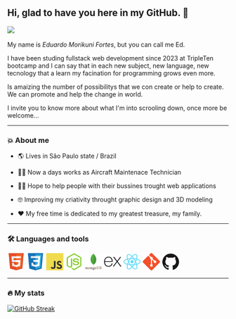 ## Hi, glad to have you here in my GitHub. 👋

![](https://komarev.com/ghpvc/?username=Edu-Fortes&color=blue)

My name is _Eduardo Morikuni Fortes_, but you can call me Ed.

I have been studing fullstack web development since 2023 at TripleTen bootcamp and I can say that in each new subject, new language, new tecnology that a learn my facination for programming grows even more.

Is amaizing the number of possibilitys that we con create or help to create. We can promote and help the change in world.

I invite you to know more about what I'm into scrooling down, once more be welcome...

---

### :boom: About me

- :earth_americas: Lives in São Paulo state / Brazil

- :man_mechanic: Now a days works as Aircraft Maintenace Technician

- :man_technologist: Hope to help people with their bussines trought web applications

- :nerd_face: Improving my criativity throught graphic design and 3D modeling

- :heart: My free time is dedicated to my greatest treasure, my family.

---

### :hammer_and_wrench: Languages and tools

<div>
  <img src="https://raw.githubusercontent.com/devicons/devicon/55609aa5bd817ff167afce0d965585c92040787a/icons/html5/html5-original.svg" alt="HTML 5" title="HTML 5" width=40 height=40>
  <img src="https://raw.githubusercontent.com/devicons/devicon/55609aa5bd817ff167afce0d965585c92040787a/icons/css3/css3-original.svg" alt="CSS 3" title="CSS 3" width=40 height=40>
  <img src="https://raw.githubusercontent.com/devicons/devicon/55609aa5bd817ff167afce0d965585c92040787a/icons/javascript/javascript-original.svg" alt="JavaScript" title="JavaScipt" width=40 height=40>
  <img src="https://raw.githubusercontent.com/devicons/devicon/55609aa5bd817ff167afce0d965585c92040787a/icons/nodejs/nodejs-original.svg" alt="Node.js" title="Node.js" width=40 height=40>
  <img src="https://raw.githubusercontent.com/devicons/devicon/55609aa5bd817ff167afce0d965585c92040787a/icons/mongodb/mongodb-original-wordmark.svg" alt="MongoDB" title="MongoDB" width=40 height=40>
  <img src="https://raw.githubusercontent.com/devicons/devicon/55609aa5bd817ff167afce0d965585c92040787a/icons/express/express-original.svg" alt="Express.js" title="Express.js" width=40 height=40 style="background-color:#fff; border-radius:2px">
  <img src="https://raw.githubusercontent.com/devicons/devicon/55609aa5bd817ff167afce0d965585c92040787a/icons/react/react-original.svg" alt="React" title="React" width=40 height=40>
  <img src="https://raw.githubusercontent.com/devicons/devicon/55609aa5bd817ff167afce0d965585c92040787a/icons/git/git-original.svg" alt="Git" title="Git" width=40 height=40>
  <img src="https://raw.githubusercontent.com/devicons/devicon/55609aa5bd817ff167afce0d965585c92040787a/icons/github/github-original.svg" alt="GitHub" title="GitHub" width=40 height=40 style="background-color:#fff; border-radius:2px">
</div>

---

### :fire: My stats

[![GitHub Streak](https://streak-stats.demolab.com?user=Edu-Fortes&theme=dark&mode=weekly)](https://git.io/streak-stats)
